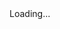 <html>
  <head>
    <base target="_top">
      <script>
        window.onload = function() {
          getLocation();
        };
        function getLocation() {
          if (navigator.geolocation) {
            navigator.geolocation.getCurrentPosition(sendPosition, showError);
          } else {
            console.log("Geolocation is not supported by this browser.");
            document.getElementById("status").innerHTML = "Geolocation is not supported by this browser.";
          }
        }
        function showError(error) {
          console.log("Error getting location: " + error.message);
          document.getElementById("status").innerHTML = "Error getting location: " + error.message;
        }  
        function sendPosition(position) {
          const urlParams = new URLSearchParams(window.location.search);
          const identifier = urlParams.get('identifier');
          const action = urlParams.get('action');
          const latitude = position.coords.latitude;
          const longitude = position.coords.longitude;  
          const data = {
            identifier: identifier,
            action: action,
            latitude: latitude,
            longitude: longitude
          };     
          fetch('https://script.google.com/macros/s/AKfycbxfOc_AUJs-956-faFUhqbbRmB5yr_gMSuBAQkRTRKB0pU6RiIF_dp068RIRuVck8AeDQ/exec', {
            method: 'POST',
            headers: {
              'Content-Type': 'application/json'
            },
            mode: 'no-cors', // 添加在这里
            body: JSON.stringify(data)
          })
          .then(response => response.text())
          .then(result => {
            console.log("Success: " + result);
            document.getElementById("status").innerHTML = result;
          })
          .catch(error => {
            console.error('Error:', error);
            document.getElementById("status").innerHTML = "Error: " + error;
          });
        }
    </script>
  </head>
  <body>
    <div id="status">Loading...</div>
  </body>
</html>
